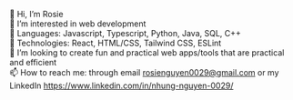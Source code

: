👋 Hi, I’m Rosie
<br> 👀 I’m interested in web development
<br> 🌱 Languages: Javascript, Typescript, Python, Java, SQL, C++
<br> 🌱 Technologies: React, HTML/CSS, Tailwind CSS, ESLint
<br> 💞️ I’m looking to create fun and practical web apps/tools that are practical and efficient
<br> 📫 How to reach me: through email rosienguyen0029@gmail.com or my LinkedIn https://www.linkedin.com/in/nhung-nguyen-0029/

<!---
Rosie1291/Rosie1291 is a ✨ special ✨ repository because its `README.md` (this file) appears on your GitHub profile.
You can click the Preview link to take a look at your changes.
--->
